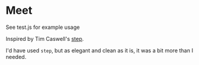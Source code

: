 # Meet

See test.js for example usage

Inspired by Tim Caswell's [step](https://github.com/creationix/step).

I'd have used `step`, but as elegant and clean as it is, it was a bit more than I needed.




